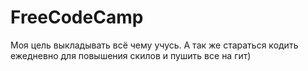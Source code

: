 # FreeCodeCamp

Моя цель выкладывать всё чему учусь. А так же стараться кодить ежедневно для повышения скилов и пушить все на гит)
